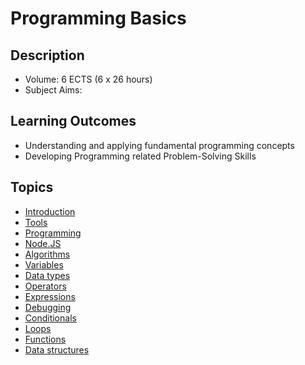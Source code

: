 # Programming Basics

## Description

- Volume: 6 ECTS (6 x 26 hours)
- Subject Aims: 

## Learning Outcomes
- Understanding and applying fundamental programming concepts
- Developing Programming related Problem-Solving Skills

## Topics
- [Introduction](Topics/Introduction/README.md)
- [Tools](Topics/Tools/README.md)
- [Programming](Topics/Programming/README.md)
- [Node.JS](Topics/NodeJS/README.md)
- [Algorithms](Topics/Algorithms/README.md)
- [Variables](Topics/Variables/README.md)
- [Data types](Topics/DataTypes/README.md)
- [Operators](Topics/Operators/README.md)
- [Expressions](Topics/Expressions/README.md)
- [Debugging](Topics/Debugging/README.md)
- [Conditionals](Topics/Conditionals/README.md)
- [Loops](Topics/Loops/README.md)
- [Functions](Topics/Functions/README.md)
- [Data structures](Topics/DataStructures/README.md)